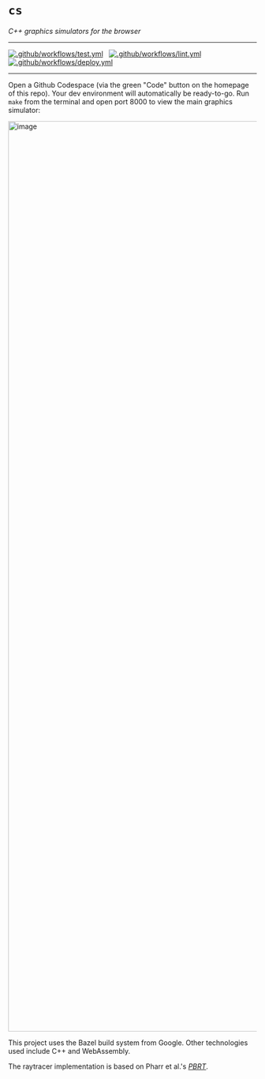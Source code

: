 # `cs`

*C++ graphics simulators for the browser*

---

[![.github/workflows/test.yml](https://github.com/p13i/cs/actions/workflows/test.yml/badge.svg)](https://github.com/p13i/cs/actions/workflows/test.yml)
&nbsp;
[![.github/workflows/lint.yml](https://github.com/p13i/cs/actions/workflows/lint.yml/badge.svg)](https://github.com/p13i/cs/actions/workflows/lint.yml)
&nbsp;
[![.github/workflows/deploy.yml](https://github.com/p13i/cs/actions/workflows/deploy.yml/badge.svg)](https://github.com/p13i/cs/actions/workflows/deploy.yml)

---

Open a Github Codespace (via the green "Code" button on the homepage of this repo). Your dev environment will automatically be ready-to-go. Run `make` from the terminal and open port 8000 to view the main graphics simulator:

<img width="1844" alt="image" src="https://github.com/p13i/cs/assets/13140065/58a0fe4b-98aa-4dda-af8b-9375f6d3eac1">

This project uses the Bazel build system from Google. Other technologies used include C++ and WebAssembly.

The raytracer implementation is based on Pharr et al.'s [*PBRT*](pbr-book.org).

